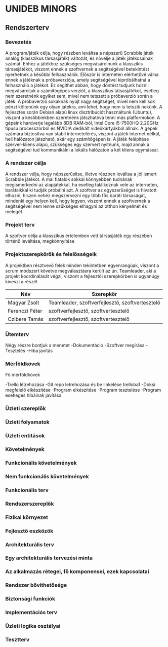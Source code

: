 # UNIDEB MINORS
## Rendszerterv  


### Bevezetés  

A program/játék célja, hogy részben leváltsa a népszerű
Scrabble játék analóg (klasszikus társasjáték) változát,
és növelje a játék játékosainak számát. Ehhez a játékhoz
szükséges megvásárolnunk a klasszikis társasjátékot, viszont
ennek a szoftvernek a segítségével betekintést nyerhetnek a 
későbbi felhasználók. Először is interneten elérhetővé válna
ennek a játéknak a próbaverziója, amely segítségével kipróbálhatná
a felhasználó a játékot. Ez segíthet abban, hogy döntést tudjunk
hozni: megvásároljuk a számítógépes verziót, a klasszikus tátsasjátékot,
esetleg nem szeretnénk egyiket sem, mivel nem tetszett a próbaverzió
során a játék. A próbaverzió sokaknak nyújt nagy segítséget, mivel
nem kell sok pénzt költenünk egy olyan játékra, ami lehet, hogy nem is
tetszik nekünk.
A fejlesztés során Debian alapú linux disztribúciót használtunk (Ubuntu),
viszont a későbbiekben szeretnénk játszhatóvá tenni más platformokon.
A gépeink hardverje legalább 8DB RAM-ból, Intel Core i5-7500HQ 2.20GHz
típusú processzorból és NVIDIA dedikált videókártyákból állnak. A gépek
számára biztosítva van stabil internetelérés, viszont a játék internet
nélkül, heli hálózaton játszható, akár egy számítógépen is.
A játék felépítése szerver-kliens alapú, szükséges egy szervert
nyitnunk, majd annak a segítségével tud kommunikálni a lokális
hálózaton a két kliens egymással.

  
### A rendszer célja  

A rendszer vélja, hogy népszerűsítse, illetve részben leváltsa
a jól ismert Scrabble játékot. A mai fiatalok sokkal könnyebben
tudnának megismerkedni az alapjátékkal, ha esetleg találkoznak
vele az interneten, barátaikkal ki tudják próbálni azt.
A szoftver az egyszerűséget is hivatott elhozni, hiszen nehéz
megszervezni egy több fős baráti társaságat, mindenki egy helyen
kell, hogy legyen, viszont ennek a szoftvernek a segítségével
nem lenne szükséges elhagyni az otthon kényelmét és melegét.
    
### Projekt terv

A szoftver célja a klasszikus értelemben vett társasjáték
egy részében történő leváltása, megkönnyítése
  
###  Projektszerepkörök és felelősségeik

A projektben résztvevő felek minden tekintetben egyenrangúak,
viszont a scrum módszert követve megválasztásra került az ún.
Teamleader, aki a projekt koordinálását végzi, viszont a fejlesztői
szerepkörben is ugyanúgy kiveszi a részét

Név |   Szerepkör
-----------|---------
Magyar Zsolt | Teamleader, szoftverfejlesztő, szoftvertesztelő
Ferenczi Péter  | szoftverfejlesztő, szoftvertesztelő
Czibere Tamás    | szoftverfejlesztő, szoftvertesztelő
  
### Ütemterv  

Négy részre bontjuk a menetet
-Dokumentácio
-Szoftver megírása
-Tesztelés
-Hiba javítás

### Mérföldkövek  
Fő mérföldkövek

-Trello létrehozása
-Git repo letrehozása és be linkelése trelloba1
-Doksi megfelelő elkészítése
-Program elkészítése
-Program tesztelése
-Program esetleges hibáinak javítása

  
###  Üzleti szereplők  
  

  
###  Üzleti folyamatok


 
###  Üzleti entitások  
  

  
### Követelmények  


  
### Funkcionális követelmények  
  

  
###  Nem funkcionális követelmények  
  

  
### Funkcionális terv  


  
### Rendszerszereplők  


  
### Fizikai környezet  


  
### Fejlesztő eszközök  


  
### Architekturális terv  


   
### Egy architekturális tervezési minta  
  
 
  
### Az alkalmazás rétegei, fő komponensei, ezek kapcsolatai  


  
### Rendszer bővíthetősége  
  


### Biztonsági funkciók  


   
### Implementációs terv  


  
### Üzleti logika osztályai  


  
### Tesztterv  

